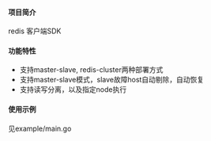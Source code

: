 #### 项目简介
redis 客户端SDK

#### 功能特性
* 支持master-slave, redis-cluster两种部署方式
* 支持master-slave模式，slave故障host自动剔除，自动恢复
* 支持读写分离，以及指定node执行

#### 使用示例
见example/main.go
